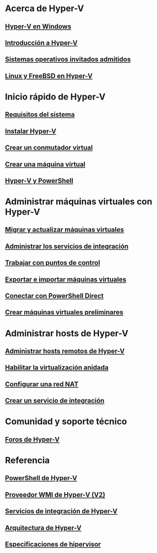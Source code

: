# Acerca de Hyper-V
## [Hyper-V en Windows](./windows_welcome.md)
## [Introducción a Hyper-V](./about/hyperv_on_windows.md)
## [Sistemas operativos invitados admitidos](about/supported_guest_os.md)
## [Linux y FreeBSD en Hyper-V](https://technet.microsoft.com/library/dn531030.aspx)
# Inicio rápido de Hyper-V
## [Requisitos del sistema](quick_start/walkthrough_compatibility.md)
## [Instalar Hyper-V](quick_start/walkthrough_install.md)
## [Crear un conmutador virtual](quick_start/walkthrough_virtual_switch.md)
## [Crear una máquina virtual](quick_start/walkthrough_create_vm.md)
## [Hyper-V y PowerShell](quick_start/walkthrough_powershell.md)
# Administrar máquinas virtuales con Hyper-V
## [Migrar y actualizar máquinas virtuales](http://aka.ms/upgradevmconfig)
## [Administrar los servicios de integración](user_guide/managing_ics.md)
## [Trabajar con puntos de control](user_guide/checkpoints.md)
## [Exportar e importar máquinas virtuales](user_guide/export_import.md)
## [Conectar con PowerShell Direct](user_guide/vmsession.md)
## [Crear máquinas virtuales preliminares](user_guide/create_pre-release_vm.md) 
# Administrar hosts de Hyper-V
## [Administrar hosts remotos de Hyper-V](user_guide/remote_host_management.md)
## [Habilitar la virtualización anidada](user_guide/nesting.md)
## [Configurar una red NAT](user_guide/setup_nat_network.md)
## [Crear un servicio de integración](develop/make_mgmt_service.md)
# Comunidad y soporte técnico
## [Foros de Hyper-V](https://social.technet.microsoft.com/Forums/windowsserver/en-US/home?forum=winserverhyperv)
# Referencia
## [PowerShell de Hyper-V](https://technet.microsoft.com/library/hh848559.aspx)
## [Proveedor WMI de Hyper-V (V2)](https://msdn.microsoft.com/library/hh850319.aspx)
## [Servicios de integración de Hyper-V](reference/ic_info.md)
## [Arquitectura de Hyper-V](https://msdn.microsoft.com/en-us/library/cc768520(v=bts.10).aspx)
## [Especificaciones de hipervisor](reference/tlfs.md)


<!--HONumber=Jun16_HO5-->


